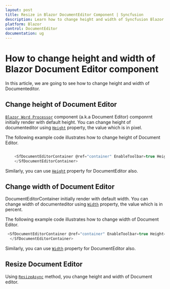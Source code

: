 ```yaml
---
layout: post
title: Resize in Blazor DocumentEditor Component | Syncfusion
description: Learn how to change height and width of Syncfusion Blazor DocumentEditor component and much more.
platform: Blazor
control: DocumentEditor
documentation: ug
---
```


# How to change height and width of Blazor Document Editor component

In this article, we are going to see how to change height and width of Documenteditor.

## Change height of Document Editor

[`Blazor Word Processor`](https://www.syncfusion.com/blazor-components/blazor-word-processor) component (a.k.a Document Editor) componrnt initially render with default height. You can change height of documenteditor using [`Height`](https://help.syncfusion.com/cr/blazor/Syncfusion.Blazor.DocumentEditor.SfDocumentEditorContainer.html#Syncfusion_Blazor_DocumentEditor_SfDocumentEditorContainer_Height) property, the value which is in pixel.

The following example code illustrates how to change height of Document Editor.

```csharp

    <SfDocumentEditorContainer @ref="container" EnableToolbar=true Height="590px">
    </SfDocumentEditorContainer>

```

Similarly, you can use [`Height`](https://help.syncfusion.com/cr/blazor/Syncfusion.Blazor.DocumentEditor.SfDocumentEditor.html#Syncfusion_Blazor_DocumentEditor_SfDocumentEditor_Height) property for DocumentEditor also.

## Change width of Document Editor

DocumentEditorContainer initially render with default width. You can change width of documenteditor using [`Width`](https://help.syncfusion.com/cr/blazor/Syncfusion.Blazor.DocumentEditor.SfDocumentEditorContainer.html#Syncfusion_Blazor_DocumentEditor_SfDocumentEditorContainer_Width) property, the value which is in percent.

The following example code illustrates how to change width of Document Editor.

```csharp
 <SfDocumentEditorContainer @ref="container" EnableToolbar=true Height="590px" Width="80%">
  </SfDocumentEditorContainer>
```

Similarly, you can use [`Width`](https://help.syncfusion.com/cr/blazor/Syncfusion.Blazor.DocumentEditor.SfDocumentEditor.html#Syncfusion_Blazor_DocumentEditor_SfDocumentEditor_Width) property for DocumentEditor also.

## Resize Document Editor

Using [`ResizeAsync`](https://help.syncfusion.com/cr/blazor/Syncfusion.Blazor.DocumentEditor.SfDocumentEditorContainer.html#Syncfusion_Blazor_DocumentEditor_SfDocumentEditorContainer_ResizeAsync_System_Nullable_System_Double__System_Nullable_System_Double__) method, you change height and width of Document editor.